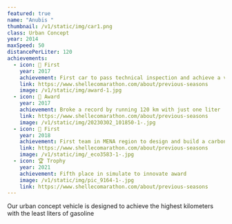 ```yaml
---
featured: true
name: "Anubis "
thumbnail: /v1/static/img/car1.png
class: Urban Concept
year: 2014
maxSpeed: 50
distancePerLiter: 120
achievements:
  - icon: 🥇 First
    year: 2017
    achievement: First car to pass technical inspection and achieve a valid run
    link: https://www.shellecomarathon.com/about/previous-seasons
    image: /v1/static/img/award-1.jpg
  - icon: 🌟 Award
    year: 2017
    achievement: Broke a record by running 120 km with just one liter
    link: https://www.shellecomarathon.com/about/previous-seasons
    image: /v1/static/img/20230302_101850-1-.jpg
  - icon: 🥇 First
    year: 2018
    achievement: First team in MENA region to design and build a carbon fiber chassis
    link: https://www.shellecomarathon.com/about/previous-seasons
    image: /v1/static/img/_eco3583-1-.jpg
  - icon: 🏆 Trophy
    year: 2021
    achievement: Fifth place in simulate to innovate award
    image: /v1/static/img/pic_9164-1-.jpg
    link: https://www.shellecomarathon.com/about/previous-seasons
---
```

Our urban concept vehicle is designed to achieve the highest kilometers with the least liters of gasoline